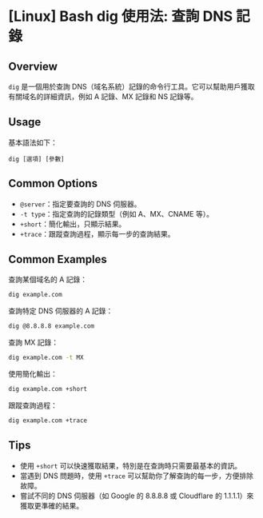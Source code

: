 # [Linux] Bash dig 使用法: 查詢 DNS 記錄

## Overview
`dig` 是一個用於查詢 DNS（域名系統）記錄的命令行工具。它可以幫助用戶獲取有關域名的詳細資訊，例如 A 記錄、MX 記錄和 NS 記錄等。

## Usage
基本語法如下：

```
dig [選項] [參數]
```

## Common Options
- `@server`：指定要查詢的 DNS 伺服器。
- `-t type`：指定查詢的記錄類型（例如 A、MX、CNAME 等）。
- `+short`：簡化輸出，只顯示結果。
- `+trace`：跟蹤查詢過程，顯示每一步的查詢結果。

## Common Examples
查詢某個域名的 A 記錄：
```bash
dig example.com
```

查詢特定 DNS 伺服器的 A 記錄：
```bash
dig @8.8.8.8 example.com
```

查詢 MX 記錄：
```bash
dig example.com -t MX
```

使用簡化輸出：
```bash
dig example.com +short
```

跟蹤查詢過程：
```bash
dig example.com +trace
```

## Tips
- 使用 `+short` 可以快速獲取結果，特別是在查詢時只需要最基本的資訊。
- 當遇到 DNS 問題時，使用 `+trace` 可以幫助你了解查詢的每一步，方便排除故障。
- 嘗試不同的 DNS 伺服器（如 Google 的 8.8.8.8 或 Cloudflare 的 1.1.1.1）來獲取更準確的結果。